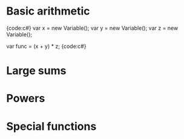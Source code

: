 # Basic arithmetic
{code:c#}
var x = new Variable();
var y = new Variable();
var z = new Variable();

var func = (x + y) * z;
{code:c#}

# Large sums

# Powers

# Special functions